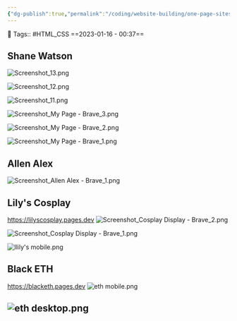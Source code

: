 ```yaml
---
{"dg-publish":true,"permalink":"/coding/website-building/one-page-sites-made-in-less-than-a-week/","dgPassFrontmatter":true,"noteIcon":"3","created":"2023-11-14T21:08:37.110+05:30","updated":"2024-01-13T18:49:32.671+05:30"}
---
```


🧶 Tags:: #HTML_CSS 
==2023-01-16 - 00:37==

## Shane Watson
![Screenshot_13.png](/img/user/%F0%9F%9B%A2%EF%B8%8F%20Resources/%F0%9F%93%81%20Files/%F0%9F%93%B8Images/Screenshot_13.png)

![Screenshot_12.png](/img/user/%F0%9F%9B%A2%EF%B8%8F%20Resources/%F0%9F%93%81%20Files/%F0%9F%93%B8Images/Screenshot_12.png)

![Screenshot_11.png](/img/user/%F0%9F%9B%A2%EF%B8%8F%20Resources/%F0%9F%93%81%20Files/%F0%9F%93%B8Images/Screenshot_11.png)

![Screenshot_My Page - Brave_3.png](/img/user/%F0%9F%9B%A2%EF%B8%8F%20Resources/%F0%9F%93%81%20Files/%F0%9F%93%B8Images/Screenshot_My%20Page%20-%20Brave_3.png)

![Screenshot_My Page - Brave_2.png](/img/user/%F0%9F%9B%A2%EF%B8%8F%20Resources/%F0%9F%93%81%20Files/%F0%9F%93%B8Images/Screenshot_My%20Page%20-%20Brave_2.png)

![Screenshot_My Page - Brave_1.png](/img/user/%F0%9F%9B%A2%EF%B8%8F%20Resources/%F0%9F%93%81%20Files/%F0%9F%93%B8Images/Screenshot_My%20Page%20-%20Brave_1.png)

## Allen Alex

![Screenshot_Allen Alex - Brave_1.png](/img/user/%F0%9F%9B%A2%EF%B8%8F%20Resources/%F0%9F%93%81%20Files/%F0%9F%93%B8Images/Screenshot_Allen%20Alex%20-%20Brave_1.png)

## Lily's Cosplay
https://lilyscosplay.pages.dev
![Screenshot_Cosplay Display - Brave_2.png](/img/user/%F0%9F%9B%A2%EF%B8%8F%20Resources/%F0%9F%93%81%20Files/%F0%9F%93%B8Images/Screenshot_Cosplay%20Display%20-%20Brave_2.png)

![Screenshot_Cosplay Display - Brave_1.png](/img/user/%F0%9F%9B%A2%EF%B8%8F%20Resources/%F0%9F%93%81%20Files/%F0%9F%93%B8Images/Screenshot_Cosplay%20Display%20-%20Brave_1.png)

![llily's mobile.png](/img/user/%F0%9F%9B%A2%EF%B8%8F%20Resources/%F0%9F%93%81%20Files/%F0%9F%93%B8Images/llily's%20mobile.png)

## Black ETH
https://blacketh.pages.dev
![eth mobile.png](/img/user/%F0%9F%9B%A2%EF%B8%8F%20Resources/%F0%9F%93%81%20Files/%F0%9F%93%B8Images/eth%20mobile.png)

![eth desktop.png](/img/user/%F0%9F%9B%A2%EF%B8%8F%20Resources/%F0%9F%93%81%20Files/%F0%9F%93%B8Images/eth%20desktop.png)
---
